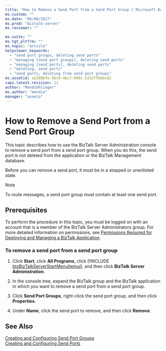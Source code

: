 ```yaml
---
title: "How to Remove a Send Port from a Send Port Group | Microsoft Docs"
ms.custom: ""
ms.date: "06/08/2017"
ms.prod: "biztalk-server"
ms.reviewer: ""

ms.suite: ""
ms.tgt_pltfrm: ""
ms.topic: "article"
helpviewer_keywords: 
  - "send port groups, deleting send ports"
  - "managing [send port groups], deleting send ports"
  - "managing [send ports], deleting send ports"
  - "deleting, send ports"
  - "send ports, deleting from send port groups"
ms.assetid: a2289bfe-5bc9-4bc7-949c-5152ffb5bc62
caps.latest.revision: 11
author: "MandiOhlinger"
ms.author: "mandia"
manager: "anneta"
---
```

# How to Remove a Send Port from a Send Port Group
This topic describes how to use the BizTalk Server Administration console to remove a send port from a send port group. When you do this, the send port is not deleted from the application or the BizTalk Management database.  
  
 Before you can remove a send port, it must be in a stopped or unenlisted state.  
  
> [!NOTE]
>  To route messages, a send port group must contain at least one send port.  
  
## Prerequisites  
 To perform the procedure in this topic, you must be logged on with an account that is a member of the BizTalk Server Administrators group. For more detailed information on permissions, see [Permissions Required for Deploying and Managing a BizTalk Application](../core/permissions-required-for-deploying-and-managing-a-biztalk-application.md).  
  
### To remove a send port from a send port group  
  
1. Click <strong>Start</strong>, click <strong>All Programs</strong>, click [!INCLUDE [btsBizTalkServerStartMenuItemui](../includes/btsbiztalkserverstartmenuitemui-md.md)], and then click <strong>BizTalk Server Administration</strong>.  
  
2. In the console tree, expand the BizTalk group and the BizTalk application in which you want to remove a send port from a send port group.  
  
3. Click **Send Port Groups**, right-click the send port group, and then click **Properties**.  
  
4. Under **Name**, click the send port to remove, and then click **Remove**.  
  
## See Also  
 [Creating and Configuring Send Port Groups](../core/creating-and-configuring-send-port-groups.md)   
 [Creating and Configuring Send Ports](../core/creating-and-configuring-send-ports.md)
